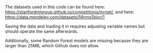 The datasets used in this code can be found here: https://stanfordmlgroup.github.io/competitions/mrnet/, and here: https://data.mendeley.com/datasets/56rmx5bjcr/1

Saving the data and loading it in requires adjusting variable names but should operate the same afterwards.

Additionally, some Random Forest models are missing because they are larger than 25MB, which Github does not allow.

